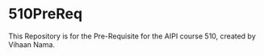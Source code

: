 # 510PreReq
This Repository is for the Pre-Requisite for the AIPI course 510, created by Vihaan Nama.
